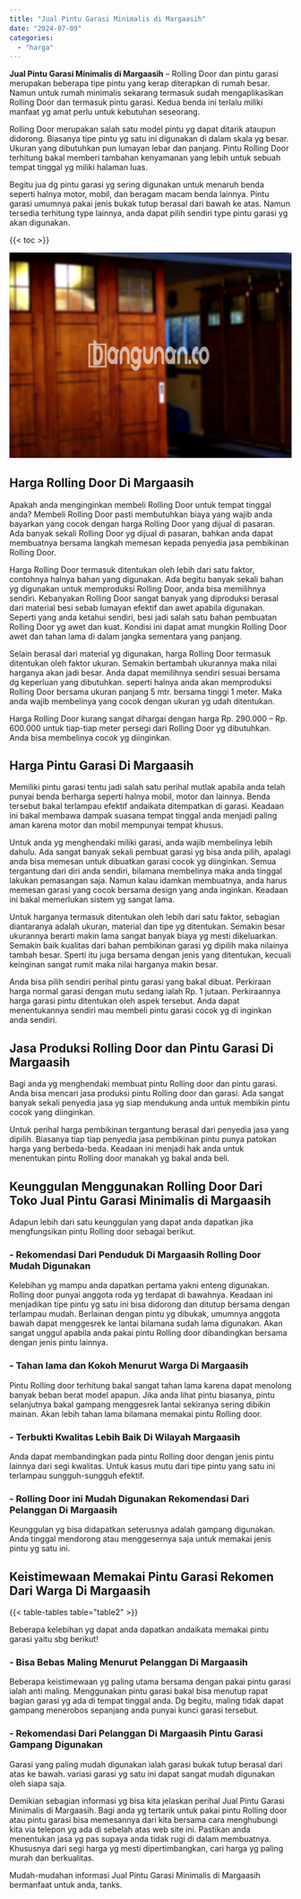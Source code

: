 ```yaml
---
title: "Jual Pintu Garasi Minimalis di Margaasih"
date: "2024-07-09"
categories: 
  - "harga"
---
```


**Jual Pintu Garasi Minimalis di Margaasih** – Rolling Door dan pintu garasi merupakan beberapa tipe pintu yang kerap diterapkan di rumah besar. Namun untuk rumah minimalis sekarang termasuk sudah mengaplikasikan Rolling Door dan termasuk pintu garasi. Kedua benda ini terlalu miliki manfaat yg amat perlu untuk kebutuhan seseorang.

Rolling Door merupakan salah satu model pintu yg dapat ditarik ataupun didorong. Biasanya tipe pintu yg satu ini digunakan di dalam skala yg besar. Ukuran yang dibutuhkan pun lumayan lebar dan panjang. Pintu Rolling Door terhitung bakal memberi tambahan kenyamanan yang lebih untuk sebuah tempat tinggal yg miliki halaman luas.

Begitu jua dg pintu garasi yg sering digunakan untuk menaruh benda seperti halnya motor, mobil, dan beragam macam benda lainnya. Pintu garasi umumnya pakai jenis bukak tutup berasal dari bawah ke atas. Namun tersedia terhitung type lainnya, anda dapat pilih sendiri type pintu garasi yg akan digunakan.

{{< toc >}}

![Jual Pintu Garasi Minimalis di Margaasih](/images/pintu-garasi-24.png)

## Harga Rolling Door Di Margaasih

Apakah anda menginginkan membeli Rolling Door untuk tempat tinggal anda? Membeli Rolling Door pasti membutuhkan biaya yang wajib anda bayarkan yang cocok dengan harga Rolling Door yang dijual di pasaran. Ada banyak sekali Rolling Door yg dijual di pasaran, bahkan anda dapat membuatnya bersama langkah memesan kepada penyedia jasa pembikinan Rolling Door.

Harga Rolling Door termasuk ditentukan oleh lebih dari satu faktor, contohnya halnya bahan yang digunakan. Ada begitu banyak sekali bahan yg digunakan untuk memproduksi Rolling Door, anda bisa memilihnya sendiri. Kebanyakan Rolling Door sangat banyak yang diproduksi berasal dari material besi sebab lumayan efektif dan awet apabila digunakan. Seperti yang anda ketahui sendiri, besi jadi salah satu bahan pembuatan Rolling Door yg awet dan kuat. Kondisi ini dapat amat mungkin Rolling Door awet dan tahan lama di dalam jangka sementara yang panjang.

Selain berasal dari material yg digunakan, harga Rolling Door termasuk ditentukan oleh faktor ukuran. Semakin bertambah ukurannya maka nilai harganya akan jadi besar. Anda dapat memilihnya sendiri sesuai bersama dg keperluan yang dibutuhkan. seperti halnya anda akan memproduksi Rolling Door bersama ukuran panjang 5 mtr. bersama tinggi 1 meter. Maka anda wajib membelinya yang cocok dengan ukuran yg udah ditentukan.

Harga Rolling Door kurang sangat dihargai dengan harga Rp. 290.000 – Rp. 600.000 untuk tiap-tiap meter persegi dari Rolling Door yg dibutuhkan. Anda bisa membelinya cocok yg diinginkan.

## Harga Pintu Garasi Di Margaasih

Memiliki pintu garasi tentu jadi salah satu perihal mutlak apabila anda telah punyai benda berharga seperti halnya mobil, motor dan lainnya. Benda tersebut bakal terlampau efektif andaikata ditempatkan di garasi. Keadaan ini bakal membawa dampak suasana tempat tinggal anda menjadi paling aman karena motor dan mobil mempunyai tempat khusus.

Untuk anda yg menghendaki miliki garasi, anda wajib membelinya lebih dahulu. Ada sangat banyak sekali pembuat garasi yg bisa anda pilih, apalagi anda bisa memesan untuk dibuatkan garasi cocok yg diinginkan. Semua tergantung dari diri anda sendiri, bilamana membelinya maka anda tinggal lakukan pemasangan saja. Namun kalau idamkan membuatnya, anda harus memesan garasi yang cocok bersama design yang anda inginkan. Keadaan ini bakal memerlukan sistem yg sangat lama.

Untuk harganya termasuk ditentukan oleh lebih dari satu faktor, sebagian diantaranya adalah ukuran, material dan tipe yg ditentukan. Semakin besar ukurannya berarti makin lama sangat banyak biaya yg mesti dikeluarkan. Semakin baik kualitas dari bahan pembikinan garasi yg dipilih maka nilainya tambah besar. Sperti itu juga bersama dengan jenis yang ditentukan, kecuali keinginan sangat rumit maka nilai harganya makin besar.

Anda bisa pilih sendiri perihal pintu garasi yang bakal dibuat. Perkiraan harga normal garasi dengan mutu sedang ialah Rp. 1 jutaan. Perkiraannya harga garasi pintu ditentukan oleh aspek tersebut. Anda dapat menentukannya sendiri mau membeli pintu garasi cocok yg di inginkan anda sendiri.

## Jasa Produksi Rolling Door dan Pintu Garasi Di Margaasih

Bagi anda yg menghendaki membuat pintu Rolling door dan pintu garasi. Anda bisa mencari jasa produksi pintu Rolling door dan garasi. Ada sangat banyak sekali penyedia jasa yg siap mendukung anda untuk membikin pintu cocok yang diinginkan.

Untuk perihal harga pembikinan tergantung berasal dari penyedia jasa yang dipilih. Biasanya tiap tiap penyedia jasa pembikinan pintu punya patokan harga yang berbeda-beda. Keadaan ini menjadi hak anda untuk menentukan pintu Rolling door manakah yg bakal anda beli.

## Keunggulan Menggunakan Rolling Door Dari Toko Jual Pintu Garasi Minimalis di Margaasih

Adapun lebih dari satu keunggulan yang dapat anda dapatkan jika mengfungsikan pintu Rolling door sebagai berikut.

### \- Rekomendasi Dari Penduduk Di Margaasih Rolling Door Mudah Digunakan

Kelebihan yg mampu anda dapatkan pertama yakni enteng digunakan. Rolling door punyai anggota roda yg terdapat di bawahnya. Keadaan ini menjadikan tipe pintu yg satu ini bisa didorong dan ditutup bersama dengan terlampau mudah. Berlainan dengan pintu yg dibukak, umumnya anggota bawah dapat menggesrek ke lantai bilamana sudah lama digunakan. Akan sangat unggul apabila anda pakai pintu Rolling door dibandingkan bersama dengan jenis pintu lainnya.

### \- Tahan lama dan Kokoh Menurut Warga Di Margaasih

Pintu Rolling door terhitung bakal sangat tahan lama karena dapat menolong banyak beban berat model apapun. Jika anda lihat pintu biasanya, pintu selanjutnya bakal gampang menggesrek lantai sekiranya sering dibikin mainan. Akan lebih tahan lama bilamana memakai pintu Rolling door.

### \- Terbukti Kwalitas Lebih Baik Di Wilayah Margaasih

Anda dapat membandingkan pada pintu Rolling door dengan jenis pintu lainnya dari segi kwalitas. Untuk kasus mutu dari tipe pintu yang satu ini terlampau sungguh-sungguh efektif.

### \- Rolling Door ini Mudah Digunakan Rekomendasi Dari Pelanggan Di Margaasih

Keunggulan yg bisa didapatkan seterusnya adalah gampang digunakan. Anda tinggal mendorong atau menggesernya saja untuk memakai jenis pintu yg satu ini.

## Keistimewaan Memakai Pintu Garasi Rekomen Dari Warga Di Margaasih

{{< table-tables table="table2" >}}

Beberapa kelebihan yg dapat anda dapatkan andaikata memakai pintu garasi yaitu sbg berikut!

### \- Bisa Bebas Maling Menurut Pelanggan Di Margaasih

Beberapa keistimewaan yg paling utama bersama dengan pakai pintu garasi ialah anti maling. Menggunakan pintu garasi bakal bisa menutup rapat bagian garasi yg ada di tempat tinggal anda. Dg begitu, maling tidak dapat gampang menerobos sepanjang anda punyai kunci garasi tersebut.

### \- Rekomendasi Dari Pelanggan Di Margaasih Pintu Garasi Gampang Digunakan

Garasi yang paling mudah digunakan ialah garasi bukak tutup berasal dari atas ke bawah. variasi garasi yg satu ini dapat sangat mudah digunakan oleh siapa saja.

Demikian sebagian informasi yg bisa kita jelaskan perihal Jual Pintu Garasi Minimalis di Margaasih. Bagi anda yg tertarik untuk pakai pintu Rolling door atau pintu garasi bisa memesannya dari kita bersama cara menghubungi kita via telepon yg ada di sebelah atas web site ini. Pastikan anda menentukan jasa yg pas supaya anda tidak rugi di dalam membuatnya. Khususnya dari segi harga yg mesti dipertimbangkan, cari harga yg paling murah dan berkualitas.

Mudah-mudahan informasi Jual Pintu Garasi Minimalis di Margaasih bermanfaat untuk anda, tanks.
